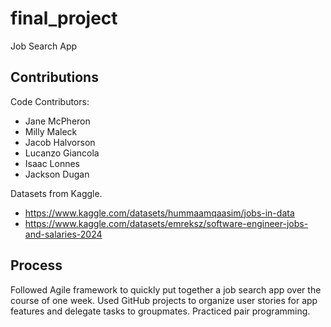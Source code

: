 # final_project

Job Search App

## Contributions

Code Contributors:
- Jane McPheron
- Milly Maleck
- Jacob Halvorson
- Lucanzo Giancola
- Isaac Lonnes
- Jackson Dugan

Datasets from Kaggle.
- https://www.kaggle.com/datasets/hummaamqaasim/jobs-in-data
- https://www.kaggle.com/datasets/emreksz/software-engineer-jobs-and-salaries-2024

## Process
Followed Agile framework to quickly put together a job search
app over the course of one week. Used GitHub projects to organize
user stories for app features and delegate tasks to groupmates. Practiced
pair programming.
